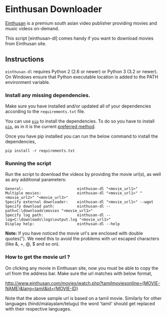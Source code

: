# Einthusan Downloader

[Einthusan][1] is a premium south asian video publisher providing
movies and music videos on-demand.

This script [einthusan-dl] comes handy if you want to download movies from Einthusan site.


## Instructions

`einthusan-dl` requires Python 2 (2.6 or newer) or Python 3 (3.2 or newer). On Windows
ensure that Python executable location is added to the PATH environment variable.

### Install any missing dependencies.

Make sure you have installed and/or updated all of your dependencies 
according to the `requirements.txt` file.

You can use [`pip`][2] to install the dependencies. To do so you have to install
[`pip`][2], as in it is the current [preferred method][3].  

Once you have pip installed you can run the below command to install the dependencies,

```
pip install -r requirements.txt
```

### Running the script

Run the script to download the videos by providing the movie url(s),
as well as any additional parameters:

    General:                        einthusan-dl "<movie_url1>"
    Multiple movies:                einthusan-dl "<movie_url1>" "<movie_url2>" "<movie_url3>"
    Specify external downloader:    einthusan-dl "<movie_url1>" --wget
    Specify download path:          einthusan-dl --path=C:\downloads\movies "<movie_url1>"
    Specify log path:          		einthusan-dl --log=C:\downloads\logs\output.log "<movie_url1>"
    Display help:                   einthusan-dl --help

**Note:** If you have noticed the movie url's are enclosed with double quotes("). We need this to avoid the problems with
uri escaped characters (like &, +, @, $ and so on).

### How to get the movie url ?

On clicking any movie in Einthusan site, now you must be able to copy the url from the address bar.
Make sure the url matches with below format,

http://www.einthusan.com/movies/watch.php?tamilmoviesonline={MOVIE-NAME}&lang=tamil&id={MOVIE-ID}

Note that the above sample url is based on a tamil movie. Similarly for other languages (hindi/malayalam/telugu)
the word 'tamil' should get replaced with their respective languages.


[1]: https://www.einthusan.com
[2]: http://www.pip-installer.org/en/latest/
[3]: http://python-distribute.org/pip_distribute.png
